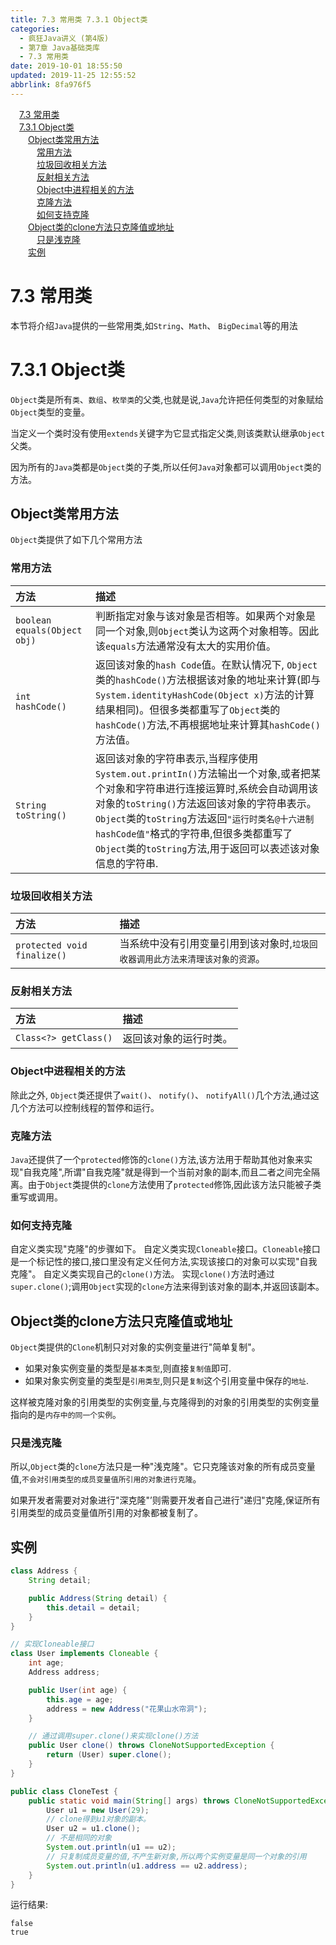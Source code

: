 ```yaml
---
title: 7.3 常用类 7.3.1 Object类
categories: 
  - 疯狂Java讲义 (第4版)
  - 第7章 Java基础类库
  - 7.3 常用类
date: 2019-10-01 18:55:50
updated: 2019-11-25 12:55:52
abbrlink: 8fa976f5
---
```

<div id='my_toc'><a href="/JavaReadingNotes/8fa976f5/#7.3-常用类" class="header_1">7.3 常用类</a><br><a href="/JavaReadingNotes/8fa976f5/#7.3.1-Object类" class="header_1">7.3.1 Object类</a><br><a href="/JavaReadingNotes/8fa976f5/#Object类常用方法" class="header_2">Object类常用方法</a><br><a href="/JavaReadingNotes/8fa976f5/#常用方法" class="header_3">常用方法</a><br><a href="/JavaReadingNotes/8fa976f5/#垃圾回收相关方法" class="header_3">垃圾回收相关方法</a><br><a href="/JavaReadingNotes/8fa976f5/#反射相关方法" class="header_3">反射相关方法</a><br><a href="/JavaReadingNotes/8fa976f5/#Object中进程相关的方法" class="header_3">Object中进程相关的方法</a><br><a href="/JavaReadingNotes/8fa976f5/#克隆方法" class="header_3">克隆方法</a><br><a href="/JavaReadingNotes/8fa976f5/#如何支持克隆" class="header_3">如何支持克隆</a><br><a href="/JavaReadingNotes/8fa976f5/#Object类的clone方法只克隆值或地址" class="header_2">Object类的clone方法只克隆值或地址</a><br><a href="/JavaReadingNotes/8fa976f5/#只是浅克隆" class="header_3">只是浅克隆</a><br><a href="/JavaReadingNotes/8fa976f5/#实例" class="header_2">实例</a><br></div>
<style>
    .header_1{
        margin-left: 1em;
    }
    .header_2{
        margin-left: 2em;
    }
    .header_3{
        margin-left: 3em;
    }
    .header_4{
        margin-left: 4em;
    }
    .header_5{
        margin-left: 5em;
    }
    .header_6{
        margin-left: 6em;
    }
</style>
<!--more-->
<script>if (navigator.platform.search('arm')==-1){document.getElementById('my_toc').style.display = 'none';}
var e,p = document.getElementsByTagName('p');while (p.length>0) {e = p[0];e.parentElement.removeChild(e);}
</script>

<!--end-->
<!--SSTStart-->
# 7.3 常用类 #
本节将介绍`Java`提供的一些常用类,如`String`、`Math`、 `BigDecimal`等的用法
# 7.3.1 Object类 #
`Object`类是所有`类`、`数组`、`枚举类`的父类,也就是说,`Java`允许把任何类型的对象赋给`Object`类型的变量。

当定义一个类时没有使用`extends`关键字为它显式指定父类,则该类默认继承`Object`父类。

因为所有的`Java`类都是`Object`类的子类,所以任何`Java`对象都可以调用`Object`类的方法。
## Object类常用方法 ##
`Object`类提供了如下几个常用方法
### 常用方法 ###
|方法|描述|
|:---|:---|
|`boolean equals(Object obj)`|判断指定对象与该对象是否相等。如果两个对象是同一个对象,则`Object`类认为这两个对象相等。因此该`equals`方法通常没有太大的实用价值。|
|`int hashCode()`|返回该对象的`hash Code`值。在默认情况下, `Object`类的`hashCode()`方法根据该对象的地址来计算(即与`System.identityHashCode(Object x)`方法的计算结果相同)。但很多类都重写了`Object`类的`hashCode()`方法,不再根据地址来计算其`hashCode()`方法值。|
|`String toString()`|返回该对象的字符串表示,当程序使用`System.out.printIn()`方法输出一个对象,或者把某个对象和字符串进行连接运算时,系统会自动调用该对象的`toString()`方法返回该对象的字符串表示。 `Object`类的`toString`方法返回`"运行时类名@十六进制hashCode值"`格式的字符串,但很多类都重写了`Object`类的`toString`方法,用于返回可以表述该对象信息的字符串.|
### 垃圾回收相关方法 ###
|方法|描述|
|:---|:---|
|`protected void finalize()`|当系统中没有引用变量引用到该对象时,`垃圾回收器调用此方法来清理该对象的资源`。|
### 反射相关方法 ###
|方法|描述|
|:---|:---|
|`Class<?> getClass()`|返回该对象的运行时类。|

### Object中进程相关的方法 ###
除此之外, `Object`类还提供了`wait()`、 `notify()`、 `notifyAll()`几个方法,通过这几个方法可以控制线程的暂停和运行。

### 克隆方法 ###
`Java`还提供了一个`protected`修饰的`clone()`方法,该方法用于帮助其他对象来实现"自我克隆",所谓"自我克隆"就是得到一个当前对象的副本,而且二者之间完全隔离。由于`Object`类提供的`clone`方法使用了`protected`修饰,因此该方法只能被子类重写或调用。
### 如何支持克隆 ###
自定义类实现"克隆"的步骤如下。
自定义类实现`Cloneable`接口。`Cloneable`接口是一个标记性的接口,接口里没有定义任何方法,实现该接口的对象可以实现"自我克隆"。
自定义类实现自己的`clone()`方法。
实现`clone()`方法时通过`super.clone()`;调用`Object`实现的`clone`方法来得到该对象的副本,并返回该副本。

## Object类的clone方法只克隆值或地址 ##
`Object`类提供的`Clone`机制只对对象的实例变量进行"简单复制"。
- 如果对象实例变量的类型是`基本类型`,则直接`复制值`即可.
- 如果对象实例变量的类型是`引用类型`,则只是`复制`这个引用变量中保存的`地址`.

这样被克隆对象的引用类型的实例变量,与克隆得到的对象的引用类型的实例变量指向的是`内存中的同一个实例`。
### 只是浅克隆 ###
所以,`Object`类的`clone`方法只是一种"浅克隆"。它只克隆该对象的所有成员变量值,`不会对引用类型的成员变量值所引用的对象进行克隆`。

如果开发者需要对对象进行"深克隆"’则需要开发者自己进行"递归"克隆,保证所有引用类型的成员变量值所引用的对象都被复制了。
<!--SSTStop-->
## 实例 ##
```java
class Address {
    String detail;

    public Address(String detail) {
        this.detail = detail;
    }
}

// 实现Cloneable接口
class User implements Cloneable {
    int age;
    Address address;

    public User(int age) {
        this.age = age;
        address = new Address("花果山水帘洞");
    }

    // 通过调用super.clone()来实现clone()方法
    public User clone() throws CloneNotSupportedException {
        return (User) super.clone();
    }
}

public class CloneTest {
    public static void main(String[] args) throws CloneNotSupportedException {
        User u1 = new User(29);
        // clone得到u1对象的副本。
        User u2 = u1.clone();
        // 不是相同的对象
        System.out.println(u1 == u2);
        // 只复制成员变量的值,不产生新对象,所以两个实例变量是同一个对象的引用
        System.out.println(u1.address == u2.address);
    }
}
```
运行结果:
```
false
true
```

